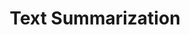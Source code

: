 ---
title: Text Summarization
emoji: 🤗
colorFrom: yellow
colorTo: orange
sdk: gradio
app_file: app.py
pinned: false
---